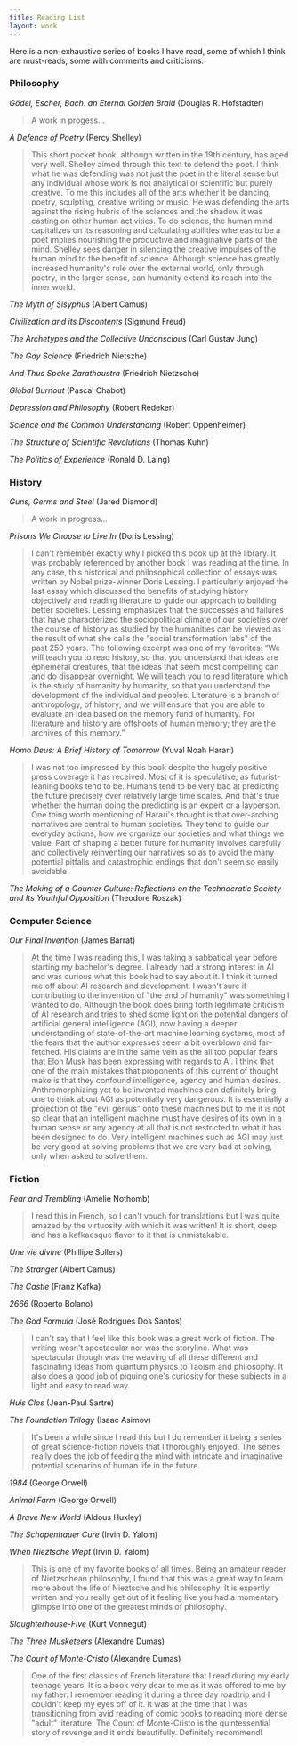```yaml
---
title: Reading List
layout: work
---
```

Here is a non-exhaustive series of books I have read, some of which I think are must-reads, some with comments and criticisms.

### Philosophy

*Gödel, Escher, Bach: an Eternal Golden Braid* (Douglas R. Hofstadter)
> A work in progess...

*A Defence of Poetry* (Percy Shelley)
>This short pocket book, although written in the 19th century, has aged very well. Shelley aimed through this text to defend the poet. I think what he was defending was not just the poet in the literal sense but any individual whose work is not analytical or scientific but purely creative. To me this includes all of the arts whether it be dancing, poetry, sculpting, creative writing or music. He was defending the arts against the rising hubris of the sciences and the shadow it was casting on other human activities. To do science, the human mind capitalizes on its reasoning and calculating abilities whereas to be a poet implies nourishing the productive and imaginative parts of the mind. Shelley sees danger in silencing the creative impulses of the human mind to the benefit of science. Although science has greatly increased humanity's rule over the external world, only through poetry, in the larger sense, can humanity extend its reach into the inner world.  

*The Myth of Sisyphus* (Albert Camus)
>

*Civilization and its Discontents* (Sigmund Freud)

*The Archetypes and the Collective Unconscious* (Carl Gustav Jung)
>

*The Gay Science* (Friedrich Nietszhe)
>

*And Thus Spake Zarathoustra* (Friedrich Nietzsche)
>

*Global Burnout* (Pascal Chabot)
>

*Depression and Philosophy* (Robert Redeker)
>

*Science and the Common Understanding* (Robert Oppenheimer)
>

*The Structure of Scientific Revolutions* (Thomas Kuhn)
>

*The Politics of Experience* (Ronald D. Laing)
>
### History

*Guns, Germs and Steel* (Jared Diamond)
> A work in progress...

*Prisons We Choose to Live In* (Doris Lessing)
> I can't remember exactly why I picked this book up at the library. It was probably referenced by another book I was reading at the time. In  any case, this historical and philosophical collection of essays was written by Nobel prize-winner Doris Lessing. I particularly enjoyed the last essay which discussed the benefits of studying history objectively and reading literature to guide our approach to building better societies. Lessing emphasizes that the successes and failures that have characterized the sociopolitical climate of our societies over the course of history as studied by the humanities can be viewed as the result of what she calls the "social transformation labs" of the past 250 years. The following excerpt was one of my favorites: 
> “We will teach you to read history, so that you understand that ideas are ephemeral creatures, that the ideas that seem most compelling can and do disappear overnight. We will teach you to read literature which is the study of humanity by humanity, so that you understand the development of the individual and peoples. Literature is a branch of anthropology, of history; and we will ensure that you are able to evaluate an idea based on the memory fund of humanity. For literature and history are offshoots of human memory; they are the archives of this memory.”  

*Homo Deus: A Brief History of Tomorrow* (Yuval Noah Harari)
> I was not too impressed by this book despite the hugely positive press coverage it has received. Most of it is speculative, as futurist-leaning books tend to be. Humans tend to be very bad at predicting the future precisely over relatively large time scales. And that's true whether the human doing the predicting is an expert or a layperson. One thing worth mentioning of Harari's thought is that over-arching narratives are central to human societies. They tend to guide our everyday actions, how we organize our societies and what things we value. Part of shaping a better future for humanity involves carefully and collectively reinventing our narratives so as to avoid the many potential pitfalls and catastrophic endings that don't seem so easily avoidable.  

*The Making of a Counter Culture: Reflections on the Technocratic Society and Its Youthful Opposition* (Theodore Roszak)
>

### Computer Science

*Our Final Invention* (James Barrat)
> At the time I was reading this, I was taking a sabbatical year before starting my bachelor's degree. I already had a strong interest in AI and was curious what this book had to say about it. I think it turned me off about AI research and development. I wasn't sure if contributing to the invention of "the end of humanity" was something I wanted to do. Although the book does bring forth legitimate criticism of AI research and tries to shed some light on the potential dangers of artificial general intelligence (AGI), now having a deeper understanding of state-of-the-art machine learning systems, most of the fears that the author expresses seem a bit overblown and far-fetched. His claims are in the same vein as the all too popular fears that Elon Musk has been expressing with regards to AI. I think that one of the main mistakes that proponents of this current of thought make is that they confound intelligence, agency and human desires. Anthromorphizing yet to be invented machines can definitely bring one to think about AGI as potentially very dangerous. It is essentially a projection of the  "evil genius" onto these machines but to me it is not so clear that an intelligent machine must have desires of its own in a human sense or any agency at all that is not restricted to what it has been designed to do. Very intelligent machines such as AGI may just be very good at solving problems that we are very bad at solving, only when asked to solve them. 

### Fiction

*Fear and Trembling* (Amélie Nothomb)
> I read this in French, so I can't vouch for translations but I was quite amazed by the virtuosity with which it was written! It is short, deep and has a kafkaesque flavor to it that is unmistakable.  

*Une vie divine* (Phillipe Sollers)

*The Stranger* (Albert Camus)

*The Castle* (Franz Kafka)

*2666* (Roberto Bolano)

*The God Formula* (José Rodrigues Dos Santos)
> I can't say that I feel like this book was a great work of fiction. The writing wasn't spectacular nor was the storyline. What was spectacular though was the weaving of all these different and fascinating ideas from quantum physics to Taoism and philosophy. It also does a good job of piquing one's curiosity for these subjects in a light and easy to read way.

*Huis Clos* (Jean-Paul Sartre)

*The Foundation Trilogy* (Isaac Asimov)
> It's been a while since I read this but I do remember it being a series of great science-fiction novels that I thoroughly enjoyed. The series really does the job of feeding the mind with intricate and imaginative potential scenarios of human life in the future.

*1984* (George Orwell)

*Animal Farm* (George Orwell)

*A Brave New World* (Aldous Huxley)

*The Schopenhauer Cure* (Irvin D. Yalom)
>

*When Nieztsche Wept* (Irvin D. Yalom)
> This is one of my favorite books of all times. Being an amateur reader of Nietzschean philosophy, I found that this was a great way to learn more about the life of Nieztsche and his philosophy. It is expertly written and you really get out of it feeling like you had a momentary glimpse into one of the greatest minds of philosophy.

*Slaughterhouse-Five* (Kurt Vonnegut)

*The Three Musketeers* (Alexandre Dumas)

*The Count of Monte-Cristo* (Alexandre Dumas)
> One of the first classics of French literature that I read during my early teenage years. It is a book very dear to me as it was offered to me by my father. I remember reading it during a three day roadtrip and I couldn't keep my eyes off of it. It was at the time that I was transitioning from avid reading of comic books to reading more dense "adult" literature. The Count of Monte-Cristo is the quintessential story of revenge and it ends beautifully. Definitely recommend! 

